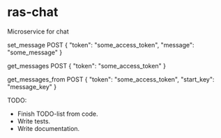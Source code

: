 # ras-chat
Microservice for chat

set_message
POST
{
	"token": "some_access_token",
	"message": "some_message"
}

get_messages
POST
{
	"token": "some_access_token"
}

get_messages_from
POST
{
	"token": "some_access_token",
	"start_key": "message_key"
}

TODO:
- Finish TODO-list from code.
- Write tests.
- Write documentation.
